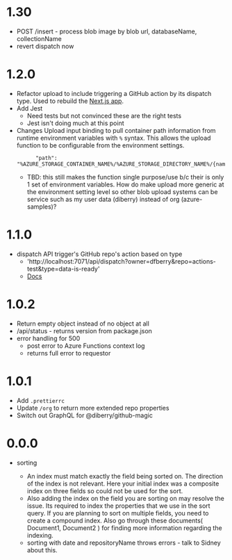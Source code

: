 # 1.30

* POST /insert - process blob image by blob url, databaseName, collectionName
* revert dispatch now

# 1.2.0

* Refactor upload to include triggering a GitHub action by its dispatch type. Used to rebuild the [Next.js app](https://github.com/dfberry/github-data-dashboard-nextjs/actions). 
* Add Jest
    * Need tests but not convinced these are the right tests
    * Jest isn't doing much at this point
* Changes Upload input binding to pull container path information from runtime environment variables with `%` syntax. This allows the upload function to be configurable from the environment settings. 
    ```
          "path": "%AZURE_STORAGE_CONTAINER_NAME%/%AZURE_STORAGE_DIRECTORY_NAME%/{name}",
    ```
    * TBD: this still makes the function single purpose/use b/c their is only 1 set of environment variables. How do make upload more generic at the environment setting level so other blob upload systems can be service such as my user data (diberry) instead of org (azure-samples)? 

# 1.1.0

* dispatch API trigger's GitHub repo's action based on type
    * 'http://localhost:7071/api/dispatch?owner=dfberry&repo=actions-test&type=data-is-ready'
    * [Docs](./README.md#dispatch-api)

# 1.0.2

* Return empty object instead of no object at all 
* /api/status - returns version from package.json
* error handling for 500
    * post error to Azure Functions context log
    * returns full error to requestor

# 1.0.1

* Add `.prettierrc`
* Update `/org` to return more extended repo properties
* Switch out GraphQL for @diberry/github-magic

# 0.0.0

* sorting

    * An index must match exactly the field being sorted on. The direction of the index is not relevant. Here your initial index was a composite index on three fields so could not be used for the sort.
    * Also adding the index on the field you are sorting on may resolve the issue. Its required to index the properties that we use in the sort query. If you are planning to sort on multiple fields, you need to create a compound index. Also go through these documents( Document1, Document2 ) for finding more information regarding the indexing.
    * sorting with date and repositoryName throws errors - talk to Sidney about this.

